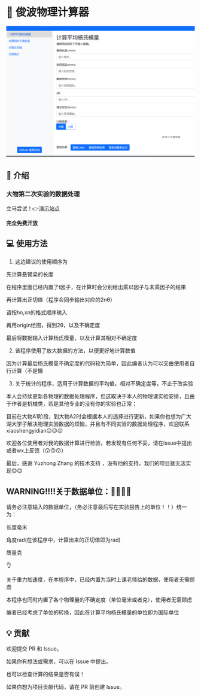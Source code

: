 # 🔧 俊波物理计算器

![alt text](phy_show.png)

## 🚀 介绍

### 大物第二次实验的数据处理

立马尝试！👉[演示站点](https://phy.betterspace.top)

**完全免费开放**

## 💻 使用方法

1. 这边建议的使用顺序为

先计算悬臂梁的长度

在程序里面已经内置了t因子，在计算时会分别给出乘以因子与未乘因子的结果

再计算出正切值（程序会同步输出对应的2nθ）

请按hn,xn的格式顺序输入

再用origin绘图，得到2θ，以及不确定度

最后将数据输入计算杨氏模量，以及计算其相对不确定度

2. 该程序使用了放大数据的方法，以便更好地计算数值    

因为计算最后杨氏模量不确定度的代码较为简单，因此编者认为可以交由使用者自行计算（不是懒

3. 关于统计的程序，适用于计算数据的平均值，相对不确定度等，不止于改实验

本人会持续更新各物理的数据处理程序，但这取决于本人的物理课实验安排，且由于作者是机械类，若是其他专业的没有你的实验也正常；

目前在大物A1阶段，到大物A2时会根据本人的选择进行更新，如果你也想为广大湖大学子解决物理实验数据的烦恼，并且有不同实验的数据处理程序，欢迎联系xiaoshengyidian😉😉😉

欢迎各位使用者对我的数据计算进行检验，若发现有任何不妥，请在issue中提出或者wx上反馈（😗😗😗）

最后，感谢 Yuzhong Zhang 的技术支持 ，没有他的支持，我们的项目就无法实现😊😊

## WARNING!!!!关于数据单位：🫵🫵🫵🫵

请务必注意输入的数据单位，（务必注意最后写在实验报告上的单位！！）统一为：
    
长度毫米

角度rad(在该程序中，计算出来的正切值即为rad)

质量克

👌

关于重力加速度，在本程序中，已经内置为当时上课老师给的数据，使用者无需顾虑

本程序也同时内置了各个物理量的不确定度（单位毫米或者克），使用者无需顾虑

编者已经考虑了单位的转换，因此在计算平均杨氏模量的单位即为国际单位

## 💡 贡献

欢迎提交 PR 和 Issue。

如果你有想法或需求，可以在 Issue 中提出。

也可以检查计算的结果是否有误！

如果你想为项目贡献代码，请在 PR 前创建 Issue。












    



